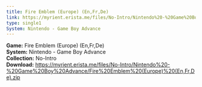 ```yaml
---
title: Fire Emblem (Europe) (En,Fr,De)
link: https://myrient.erista.me/files/No-Intro/Nintendo%20-%20Game%20Boy%20Advance/Fire%20Emblem%20(Europe)%20(En,Fr,De).zip
type: single1
System: Nintendo - Game Boy Advance
---
```

<b>Game:</b> Fire Emblem (Europe) (En,Fr,De)<br>
<b>System:</b> Nintendo - Game Boy Advance<br>
<b>Collection:</b> No-Intro<br>
<b>Download:</b> https://myrient.erista.me/files/No-Intro/Nintendo%20-%20Game%20Boy%20Advance/Fire%20Emblem%20(Europe)%20(En,Fr,De).zip